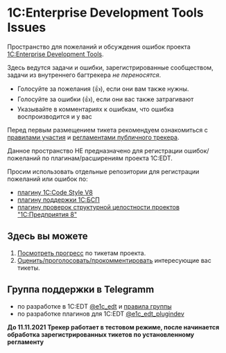 # 1C:Enterprise Development Tools Issues

Пространство для пожеланий и обсуждения ошибок проекта [1C:Enterprise Development Tools](https://edt.1c.ru/).

Здесь ведутся задачи и ошибки, зарегистрированные сообществом, задачи из внутреннего багтрекера *не переносятся*.
- Голосуйте за пожелания (:+1:), если они вам также нужны.
- Голосуйте за ошибки (:+1:), если они вас также затрагивают
- Указывайте в комментариях к ошибкам, что ошибка воспроизводится и у вас

Перед первым размещением тикета рекомендуем ознакомиться с [правилами участия](Contributing.md) и [регламентами публичного трекера](REGULATIONS.md).

Данное пространство НЕ предназначено для регистрации ошибок/пожеланий по плагинам/расширениям проекта 1С:EDT. 

Просим использовать отдельные репозитории для регистрации пожеланий или ошибок по:
- [плагину 1C:Code Style V8](https://github.com/1C-Company/v8-code-style)
- [плагину поддержки 1С:БСП](https://github.com/1C-Company/ssl-support) 
- [плагину проверок структурной целостности проектов "1С:Предприятия 8"](https://github.com/1C-Company/dt-project-checks)

## Здесь вы можете

1. [Посмотреть прогресс](https://github.com/1C-Company/1c-edt-issues/projects/1) по тикетам проекта.
2. [Оценить/проголосовать/прокомментировать](https://github.com/1C-Company/1c-edt-issues/issues) интересующие вас тикеты.

## Группа поддержки в Telegramm

- по разработке в 1C:EDT [@e1c_edt](https://t.me/e1c_edt) и [правила группы](https://t.me/e1c_edt/2)
- по разработке плагинов для 1C:EDT [@e1c_edt_plugindev](https://t.me/e1c_edt_plugindev)


**До 11.11.2021 Трекер работает в тестовом режиме, после начинается обработка зарегистрированных тикетов по установленному регламенту**
